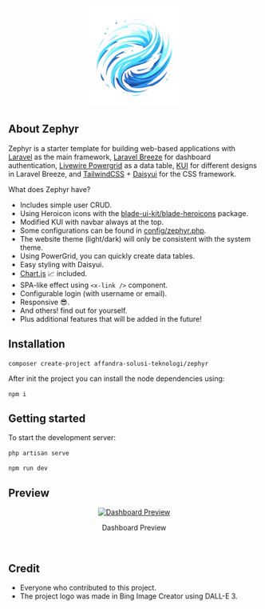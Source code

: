 <div align="center">
    <img src="./public/zephyr.png" alt="zephyr logo" width="200"/>
</div>

## About Zephyr

Zephyr is a starter template for building web-based applications with [Laravel](https://laravel.com/) as the main framework, [Laravel Breeze](https://github.com/laravel/breeze) for dashboard authentication, [Livewire Powergrid](https://livewire-powergrid.com/) as a data table, [KUI](https://github.com/Kamona-WD/kui-laravel-breeze) for different designs in Laravel Breeze, and [TailwindCSS](https://tailwindcss.com/) + [Daisyui](https://daisyui.com/) for the CSS framework.

What does Zephyr have?

- Includes simple user CRUD.
- Using Heroicon icons with the [blade-ui-kit/blade-heroicons](https://github.com/blade-ui-kit/blade-heroicons) package.
- Modified KUI with navbar always at the top.
- Some configurations can be found in [config/zephyr.php](/config/zephyr.php).
- The website theme (light/dark) will only be consistent with the system theme.
- Using PowerGrid, you can quickly create data tables.
- Easy styling with Daisyui.
- [Chart.js](https://www.chartjs.org/) 📈 included.
- SPA-like effect using `<x-link />` component.
- Configurable login (with username or email).
- Responsive 😎.
- And others! find out for yourself.
- Plus additional features that will be added in the future!

## Installation

```shell
composer create-project affandra-solusi-teknologi/zephyr
```

After init the project you can install the node dependencies using:
```
npm i
```

## Getting started

To start the development server:
```shell
php artisan serve
```

```shell
npm run dev
```

## Preview

<div align="center">
    <a href="https://ibb.co/R7xS0FD"><img src="https://i.ibb.co/vD7BPFj/screencapture-localhost-8000-dashboard-2024-01-02-19-06-42.png" alt="Dashboard Preview" border="0"></a><br /><p>Dashboard Preview</p><br />
</div>

## Credit

- Everyone who contributed to this project.
- The project logo was made in Bing Image Creator using DALL-E 3.